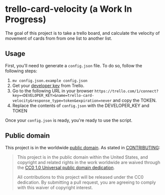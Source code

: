 # trello-card-velocity (a Work In Progress)

The goal of this project is to take a trello board, and calculate the velocity of movement of cards from from one list to another list.

## Usage

First, you'll need to generate a `config.json` file. To do so, follow the following steps:

1. `mv config.json.example config.json`
2. Get your [developer key](https://trello.com/1/appKey/generate) from Trello.
3. Go to the following URL in your browser  `https://trello.com/1/connect?key=<DEVELOPER_KEY>&name=trello-card-velocity&response_type=token&expiration=never` and copy the TOKEN.
4. Replace the contents of `config.json` with the DEVELOPER_KEY and TOKEN

Once your `config.json` is ready, you're ready to use the script.

## Public domain

This project is in the worldwide [public domain](LICENSE.md). As stated in [CONTRIBUTING](CONTRIBUTING.md):

> This project is in the public domain within the United States, and copyright and related rights in the work worldwide are waived through the [CC0 1.0 Universal public domain dedication](https://creativecommons.org/publicdomain/zero/1.0/).
>
> All contributions to this project will be released under the CC0 dedication. By submitting a pull request, you are agreeing to comply with this waiver of copyright interest.
